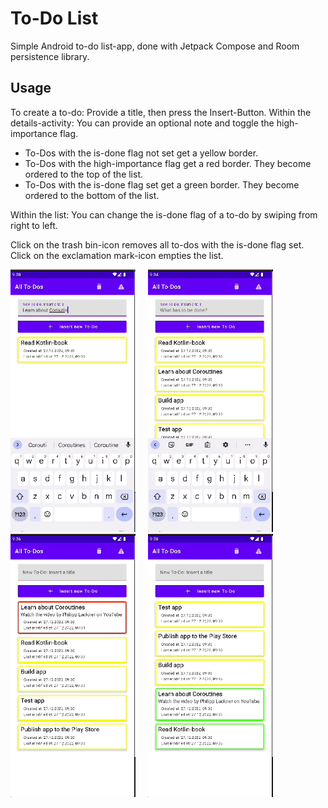 # To-Do List

Simple Android to-do list-app, done with Jetpack Compose and Room persistence library.

## Usage

To create a to-do: Provide a title, then press the Insert-Button.
Within the details-activity: You can provide an optional note and toggle the high-importance flag.

- To-Dos with the is-done flag not set get a yellow border.
- To-Dos with the high-importance flag get a red border. They become ordered to the top of the list.
- To-Dos with the is-done flag set get a green border. They become ordered to the bottom of the list.

Within the list: You can change the is-done flag of a to-do by swiping from right to left.

Click on the trash bin-icon removes all to-dos with the is-done flag set. Click on the exclamation mark-icon empties the list.

<div>
  <img src="./images/image_1.gif" alt="screenshot 1" width="200" />&nbsp;&nbsp;&nbsp;&nbsp; 
  <img src="./images/image_2.gif" alt="screenshot 2" width="200" />&nbsp;&nbsp;&nbsp;&nbsp;
  <img src="./images/image_3.gif" alt="screenshot 3" width="200" />&nbsp;&nbsp;&nbsp;&nbsp;
  <img src="./images/image_4.gif" alt="screenshot 4" width="200" />
</div>



